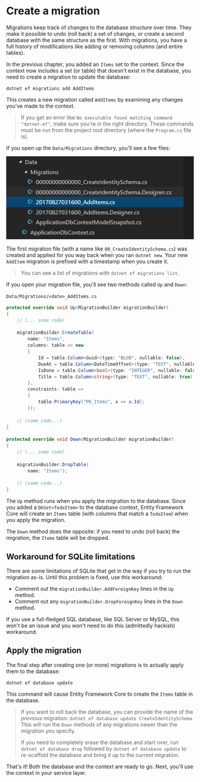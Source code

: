 # Create a migration

Migrations keep track of changes to the database structure over time. They make it possible to undo \(roll back\) a set of changes, or create a second database with the same structure as the first. With migrations, you have a full history of modifications like adding or removing columns \(and entire tables\).

In the previous chapter, you added an `Items` set to the context. Since the context now includes a set \(or table\) that doesn't exist in the database, you need to create a migration to update the database:

```text
dotnet ef migrations add AddItems
```

This creates a new migration called `AddItems` by examining any changes you've made to the context.

> If you get an error like `No executable found matching command "dotnet-ef"`, make sure you're in the right directory. These commands must be run from the project root directory \(where the `Program.cs` file is\).

If you open up the `Data/Migrations` directory, you'll see a few files:

![Multiple migrations](../.gitbook/assets/migrations%20%281%29.png)

The first migration file \(with a name like `00_CreateIdentitySchema.cs`\) was created and applied for you way back when you ran `dotnet new`. Your new `AddItem` migration is prefixed with a timestamp when you create it.

> You can see a list of migrations with `dotnet ef migrations list`.

If you open your migration file, you'll see two methods called `Up` and `Down`:

`Data/Migrations/<date>_AddItems.cs`

```csharp
protected override void Up(MigrationBuilder migrationBuilder)
{
    // (... some code)

    migrationBuilder.CreateTable(
        name: "Items",
        columns: table => new
        {
            Id = table.Column<Guid>(type: "BLOB", nullable: false),
            DueAt = table.Column<DateTimeOffset>(type: "TEXT", nullable: true),
            IsDone = table.Column<bool>(type: "INTEGER", nullable: false),
            Title = table.Column<string>(type: "TEXT", nullable: true)
        },
        constraints: table =>
        {
            table.PrimaryKey("PK_Items", x => x.Id);
        });

    // (some code...)
}

protected override void Down(MigrationBuilder migrationBuilder)
{
    // (... some code)

    migrationBuilder.DropTable(
        name: "Items");

    // (some code...)
}
```

The `Up` method runs when you apply the migration to the database. Since you added a `DbSet<TodoItem>` to the database context, Entity Framework Core will create an `Items` table \(with columns that match a `TodoItem`\) when you apply the migration.

The `Down` method does the opposite: if you need to undo \(roll back\) the migration, the `Items` table will be dropped.

## Workaround for SQLite limitations

There are some limitations of SQLite that get in the way if you try to run the migration as-is. Until this problem is fixed, use this workaround:

* Comment out the `migrationBuilder.AddForeignKey` lines in the `Up` method.
* Comment out any `migrationBuilder.DropForeignKey` lines in the `Down` method.

If you use a full-fledged SQL database, like SQL Server or MySQL, this won't be an issue and you won't need to do this \(admittedly hackish\) workaround.

## Apply the migration

The final step after creating one \(or more\) migrations is to actually apply them to the database:

```text
dotnet ef database update
```

This command will cause Entity Framework Core to create the `Items` table in the database.

> If you want to roll back the database, you can provide the name of the _previous_ migration: `dotnet ef database update CreateIdentitySchema` This will run the `Down` methods of any migrations newer than the migration you specify.
>
> If you need to completely erase the database and start over, run `dotnet ef database drop` followed by `dotnet ef database update` to re-scaffold the database and bring it up to the current migration.

That's it! Both the database and the context are ready to go. Next, you'll use the context in your service layer.

